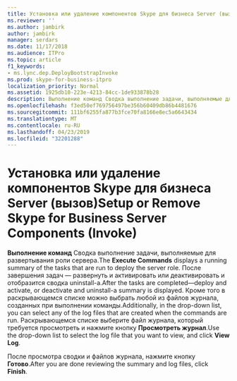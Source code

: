 ```yaml
---
title: Установка или удаление компонентов Skype для бизнеса Server (вызов)
ms.reviewer: ''
ms.author: jambirk
author: jambirk
manager: serdars
ms.date: 11/17/2018
ms.audience: ITPro
ms.topic: article
f1_keywords:
- ms.lync.dep.DeployBootstrapInvoke
ms.prod: skype-for-business-itpro
localization_priority: Normal
ms.assetid: 1925db10-223e-4213-84cc-1de933878b28
description: Выполнение команд Сводка выполнение задачи, выполняемые для развертывания роли сервера. После завершения задач — развернуть и активировать или деактивировать и отобразится сводка uninstall-a. Кроме того в раскрывающемся списке можно выбрать любой из файлов журнала, созданных при выполнении команды. Раскрывающемся списке выберите файл журнала, который требуется просмотреть и нажмите кнопку Просмотреть журнал.
ms.openlocfilehash: f3ed50ef769756497be356b60409db86b4481676
ms.sourcegitcommit: 111bf6255fa877b3fce70fa8166e8ec5a6643434
ms.translationtype: MT
ms.contentlocale: ru-RU
ms.lasthandoff: 04/23/2019
ms.locfileid: "32201288"
---
```

# <a name="setup-or-remove-skype-for-business-server-components-invoke"></a><span data-ttu-id="b5e58-106">Установка или удаление компонентов Skype для бизнеса Server (вызов)</span><span class="sxs-lookup"><span data-stu-id="b5e58-106">Setup or Remove Skype for Business Server Components (Invoke)</span></span>
 
<span data-ttu-id="b5e58-107">**Выполнение команд** Сводка выполнение задачи, выполняемые для развертывания роли сервера.</span><span class="sxs-lookup"><span data-stu-id="b5e58-107">The **Execute Commands** displays a running summary of the tasks that are run to deploy the server role.</span></span> <span data-ttu-id="b5e58-108">После завершения задач — развернуть и активировать или деактивировать и отобразится сводка uninstall-a.</span><span class="sxs-lookup"><span data-stu-id="b5e58-108">After the tasks are completed—deploy and activate, or deactivate and uninstall-a summary is displayed.</span></span> <span data-ttu-id="b5e58-109">Кроме того в раскрывающемся списке можно выбрать любой из файлов журнала, созданных при выполнении команды.</span><span class="sxs-lookup"><span data-stu-id="b5e58-109">Additionally, in the drop-down list, you can select any of the log files that are created when the commands are run.</span></span> <span data-ttu-id="b5e58-110">Раскрывающемся списке выберите файл журнала, который требуется просмотреть и нажмите кнопку **Просмотреть журнал**.</span><span class="sxs-lookup"><span data-stu-id="b5e58-110">Use the drop-down list to select the log file that you want to view, and click **View Log**.</span></span>
  
<span data-ttu-id="b5e58-111">После просмотра сводки и файлов журнала, нажмите кнопку **Готово**.</span><span class="sxs-lookup"><span data-stu-id="b5e58-111">After you are done reviewing the summary and log files, click **Finish**.</span></span>
  

